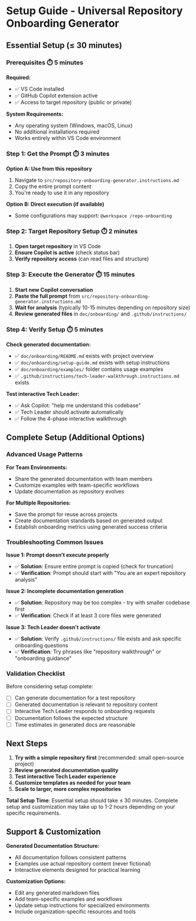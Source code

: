 # Setup Guide - Universal Repository Onboarding Generator

## Essential Setup (≤ 30 minutes)

### Prerequisites ⏱️ 5 minutes

**Required:**

- ✅ VS Code installed
- ✅ GitHub Copilot extension active
- ✅ Access to target repository (public or private)

**System Requirements:**

- Any operating system (Windows, macOS, Linux)
- No additional installations required
- Works entirely within VS Code environment

### Step 1: Get the Prompt ⏱️ 3 minutes

**Option A: Use from this repository**

1. Navigate to `src/repository-onboarding-generator.instructions.md`
2. Copy the entire prompt content
3. You're ready to use it in any repository

**Option B: Direct execution (if available)**

- Some configurations may support: `@workspace /repo-onboarding`

### Step 2: Target Repository Setup ⏱️ 2 minutes

1. **Open target repository** in VS Code
2. **Ensure Copilot is active** (check status bar)
3. **Verify repository access** (can read files and structure)

### Step 3: Execute the Generator ⏱️ 15 minutes

1. **Start new Copilot conversation**
2. **Paste the full prompt** from `src/repository-onboarding-generator.instructions.md`
3. **Wait for analysis** (typically 10-15 minutes depending on repository size)
4. **Review generated files** in `doc/onboarding/` and `.github/instructions/`

### Step 4: Verify Setup ⏱️ 5 minutes

**Check generated documentation:**

- ✅ `doc/onboarding/README.md` exists with project overview
- ✅ `doc/onboarding/setup-guide.md` exists with setup instructions
- ✅ `doc/onboarding/examples/` folder contains usage examples
- ✅ `.github/instructions/tech-leader-walkthrough.instructions.md` exists

**Test interactive Tech Leader:**

- ✅ Ask Copilot: "help me understand this codebase"
- ✅ Tech Leader should activate automatically
- ✅ Follow the 4-phase interactive walkthrough

## Complete Setup (Additional Options)

### Advanced Usage Patterns

**For Team Environments:**

- Share the generated documentation with team members
- Customize examples with team-specific workflows
- Update documentation as repository evolves

**For Multiple Repositories:**

- Save the prompt for reuse across projects
- Create documentation standards based on generated output
- Establish onboarding metrics using generated success criteria

### Troubleshooting Common Issues

**Issue 1: Prompt doesn't execute properly**

- ✅ **Solution**: Ensure entire prompt is copied (check for truncation)
- ✅ **Verification**: Prompt should start with "You are an expert repository analysis"

**Issue 2: Incomplete documentation generation**

- ✅ **Solution**: Repository may be too complex - try with smaller codebase first
- ✅ **Verification**: Check if at least 3 core files were generated

**Issue 3: Tech Leader doesn't activate**

- ✅ **Solution**: Verify `.github/instructions/` file exists and ask specific onboarding questions
- ✅ **Verification**: Try phrases like "repository walkthrough" or "onboarding guidance"

### Validation Checklist

Before considering setup complete:

- [ ] Can generate documentation for a test repository
- [ ] Generated documentation is relevant to repository content
- [ ] Interactive Tech Leader responds to onboarding requests
- [ ] Documentation follows the expected structure
- [ ] Time estimates in generated docs are reasonable

## Next Steps

1. **Try with a simple repository first** (recommended: small open-source project)
2. **Review generated documentation quality**
3. **Test interactive Tech Leader experience**
4. **Customize templates as needed for your team**
5. **Scale to larger, more complex repositories**

**Total Setup Time**: Essential setup should take ≤ 30 minutes. Complete setup and customization may take up to 1-2 hours depending on your specific requirements.

## Support & Customization

**Generated Documentation Structure:**

- All documentation follows consistent patterns
- Examples use actual repository content (never fictional)
- Interactive elements designed for practical learning

**Customization Options:**

- Edit any generated markdown files
- Add team-specific examples and workflows
- Update setup instructions for specialized environments
- Include organization-specific resources and tools
